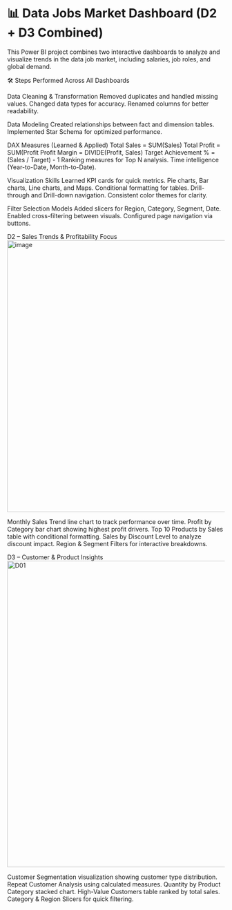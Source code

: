 # 📊 Data Jobs Market Dashboard (D2 + D3 Combined)

This Power BI project combines two interactive dashboards to analyze and visualize trends in the data job market, including salaries, job roles, and global demand.

🛠 Steps Performed Across All Dashboards

Data Cleaning & Transformation
Removed duplicates and handled missing values.
Changed data types for accuracy.
Renamed columns for better readability.

Data Modeling
Created relationships between fact and dimension tables.
Implemented Star Schema for optimized performance.

DAX Measures (Learned & Applied)
Total Sales = SUM(Sales)
Total Profit = SUM(Profit
Profit Margin = DIVIDE(Profit, Sales)
Target Achievement % = (Sales / Target) - 1
Ranking measures for Top N analysis.
Time intelligence (Year-to-Date, Month-to-Date).

Visualization Skills Learned
KPI cards for quick metrics.
Pie charts, Bar charts, Line charts, and Maps.
Conditional formatting for tables.
Drill-through and Drill-down navigation.
Consistent color themes for clarity.

Filter Selection Models
Added slicers for Region, Category, Segment, Date.
Enabled cross-filtering between visuals.
Configured page navigation via buttons.

D2 – Sales Trends & Profitability Focus
<img width="1113" height="630" alt="image" src="https://github.com/user-attachments/assets/27430cc8-b1a1-4468-8eee-c4e350e24d54" />

Monthly Sales Trend line chart to track performance over time.
Profit by Category bar chart showing highest profit drivers.
Top 10 Products by Sales table with conditional formatting.
Sales by Discount Level to analyze discount impact.
Region & Segment Filters for interactive breakdowns.

D3 – Customer & Product Insights
<img width="1277" height="710" alt="D01" src="https://github.com/user-attachments/assets/a5c6d06b-6ebf-4e84-81ce-562130dc7d92" />

Customer Segmentation visualization showing customer type distribution.
Repeat Customer Analysis using calculated measures.
Quantity by Product Category stacked chart.
High-Value Customers table ranked by total sales.
Category & Region Slicers for quick filtering.
